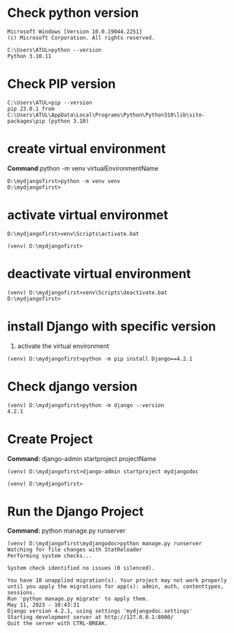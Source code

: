 # Check python version
```
Microsoft Windows [Version 10.0.19044.2251]
(c) Microsoft Corporation. All rights reserved.

C:\Users\ATUL>python --version
Python 3.10.11

```
# Check PIP version
```
C:\Users\ATUL>pip --version
pip 23.0.1 from C:\Users\ATUL\AppData\Local\Programs\Python\Python310\lib\site-packages\pip (python 3.10)
```
# create virtual environment
<b>Command</b>:python -m venv virtualEnvironmentName
```
D:\mydjangofirst>python -m venv venv
D:\mydjangofirst>
```
# activate virtual environmet
```
D:\mydjangofirst>venv\Scripts\activate.bat

(venv) D:\mydjangofirst>
```
# deactivate virtual environment
```
(venv) D:\mydjangofirst>venv\Scripts\deactivate.bat
D:\mydjangofirst>
```
# install Django with specific version
1. activate the virtual environment
```
(venv) D:\mydjangofirst>python -m pip install Django==4.2.1
```
# Check django version
```
(venv) D:\mydjangofirst>python -m django --version
4.2.1
```
# Create Project
<b>Command:</b>
django-admin startproject projectName
```
(venv) D:\mydjangofirst>django-admin startproject mydjangodoc

(venv) D:\mydjangofirst>
```

# Run the Django Project
<b>Command:</b>
python manage.py runserver
```
(venv) D:\mydjangofirst\mydjangodoc>python manage.py runserver
Watching for file changes with StatReloader
Performing system checks...

System check identified no issues (0 silenced).

You have 18 unapplied migration(s). Your project may not work properly until you apply the migrations for app(s): admin, auth, contenttypes, sessions.
Run 'python manage.py migrate' to apply them.
May 11, 2023 - 10:43:31
Django version 4.2.1, using settings 'mydjangodoc.settings'
Starting development server at http://127.0.0.1:8000/
Quit the server with CTRL-BREAK.
```
